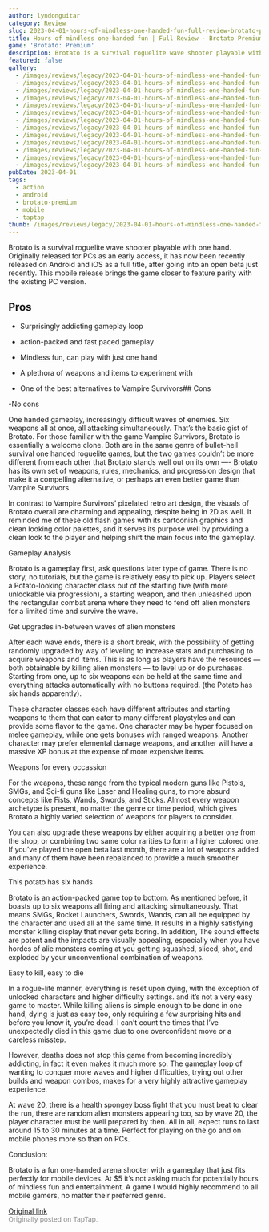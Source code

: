 ```yaml
---
author: lyndonguitar
category: Review
slug: 2023-04-01-hours-of-mindless-one-handed-fun-full-review-brotato-premium-full-release
title: Hours of mindless one-handed fun | Full Review - Brotato Premium (Full Release)
game: 'Brotato: Premium'
description: Brotato is a survival roguelite wave shooter playable with one hand. Originally released for PCs as an early access, it has now been recently released on Android and iOS as a full title, after going into an open beta just recently. This mobile release brings the game closer to feature parity with the existing PC version.
featured: false
gallery:
  - /images/reviews/legacy/2023-04-01-hours-of-mindless-one-handed-fun--full-review---brotato-premium-full-release-0.avif
  - /images/reviews/legacy/2023-04-01-hours-of-mindless-one-handed-fun--full-review---brotato-premium-full-release-1.avif
  - /images/reviews/legacy/2023-04-01-hours-of-mindless-one-handed-fun--full-review---brotato-premium-full-release-2.avif
  - /images/reviews/legacy/2023-04-01-hours-of-mindless-one-handed-fun--full-review---brotato-premium-full-release-3.avif
  - /images/reviews/legacy/2023-04-01-hours-of-mindless-one-handed-fun--full-review---brotato-premium-full-release-4.avif
  - /images/reviews/legacy/2023-04-01-hours-of-mindless-one-handed-fun--full-review---brotato-premium-full-release-5.avif
  - /images/reviews/legacy/2023-04-01-hours-of-mindless-one-handed-fun--full-review---brotato-premium-full-release-6.avif
  - /images/reviews/legacy/2023-04-01-hours-of-mindless-one-handed-fun--full-review---brotato-premium-full-release-7.avif
  - /images/reviews/legacy/2023-04-01-hours-of-mindless-one-handed-fun--full-review---brotato-premium-full-release-8.avif
  - /images/reviews/legacy/2023-04-01-hours-of-mindless-one-handed-fun--full-review---brotato-premium-full-release-9.avif
  - /images/reviews/legacy/2023-04-01-hours-of-mindless-one-handed-fun--full-review---brotato-premium-full-release-10.avif
  - /images/reviews/legacy/2023-04-01-hours-of-mindless-one-handed-fun--full-review---brotato-premium-full-release-11.avif
  - /images/reviews/legacy/2023-04-01-hours-of-mindless-one-handed-fun--full-review---brotato-premium-full-release-12.avif
pubDate: 2023-04-01
tags:
  - action
  - android
  - brotato-premium
  - mobile
  - taptap
thumb: /images/reviews/legacy/2023-04-01-hours-of-mindless-one-handed-fun--full-review---brotato-premium-full-release-0.avif
---
```


Brotato is a survival roguelite wave shooter playable with one hand. Originally released for PCs as an early access, it has now been recently released on Android and iOS as a full title, after going into an open beta just recently. This mobile release brings the game closer to feature parity with the existing PC version.




## Pros



- Surprisingly addicting gameplay loop


- action-packed and fast paced gameplay


- Mindless fun, can play with just one hand


- A plethora of weapons and items to experiment with


- One of the best alternatives to Vampire Survivors## Cons


-No cons

One handed gameplay, increasingly difficult waves of enemies. Six weapons all at once, all attacking simultaneously. That’s the basic gist of Brotato. For those familiar with the game Vampire Survivors, Brotato is essentially a welcome clone. Both are in the same genre of bullet-hell survival one handed roguelite games, but the two games couldn’t be more different from each other that Brotato stands well out on its own —- Brotato has its own set of weapons, rules, mechanics, and progression design that make it a compelling alternative, or perhaps an even better game than Vampire Survivors.

In contrast to Vampire Survivors’ pixelated retro art design, the visuals of Brotato overall are charming and appealing, despite being in 2D as well. It reminded me of these old flash games with its cartoonish graphics and clean looking color palettes, and it serves its purpose well by providing a clean look to the player and helping shift the main focus into the gameplay.

Gameplay Analysis

Brotato is a gameplay first, ask questions later type of game. There is no story, no tutorials, but the game is relatively easy to pick up. Players select a Potato-looking character class out of the starting five (with more unlockable via progression), a starting weapon, and then unleashed upon the rectangular combat arena where they need to fend off alien monsters for a limited time and survive the wave.

Get upgrades in-between waves of alien monsters

After each wave ends, there is a short break, with the possibility of getting randomly upgraded by way of leveling to increase stats and purchasing to acquire weapons and items. This is as long as players have the resources — both obtainable by killing alien monsters — to level up or do purchases. Starting from one, up to six weapons can be held at the same time and everything attacks automatically with no buttons required. (the Potato has six hands apparently).

These character classes each have different attributes and starting weapons to them that can cater to many different playstyles and can provide some flavor to the game. One character may be hyper focused on melee gameplay, while one gets bonuses with ranged weapons. Another character may prefer elemental damage weapons, and another will have a massive XP bonus at the expense of more expensive items.

Weapons for every occassion

For the weapons, these range from the typical modern guns like Pistols, SMGs, and Sci-fi guns like Laser and Healing guns, to more absurd concepts like Fists, Wands, Swords, and Sticks. Almost every weapon archetype is present, no matter the genre or time period, which gives Brotato a highly varied selection of weapons for players to consider.

You can also upgrade these weapons by either acquiring a better one from the shop, or combining two same color rarities to form a higher colored one. If you’ve played the open beta last month, there are a lot of weapons added and many of them have been rebalanced to provide a much smoother experience.

This potato has six hands

Brotato is an action-packed game top to bottom. As mentioned before, it boasts up to six weapons all firing and attacking simultaneously. That means SMGs, Rocket Launchers, Swords, Wands, can all be equipped by the character and used all at the same time. It results in a highly satisfying monster killing display that never gets boring. In addition, The sound effects are potent and the impacts are visually appealing, especially when you have hordes of alie monsters coming at you getting squashed, sliced, shot, and exploded by your unconventional combination of weapons.

Easy to kill, easy to die

In a rogue-lite manner, everything is reset upon dying, with the exception of unlocked characters and higher difficulty settings. and it’s not a very easy game to master. While killing aliens is simple enough to be done in one hand, dying is just as easy too, only requiring a few surprising hits and before you know it, you’re dead. I can’t count the times that I’ve unexpectedly died in this game due to one overconfident move or a careless misstep.

However, deaths does not stop this game from becoming incredibly addicting, in fact it even makes it much more so. The gameplay loop of wanting to conquer more waves and higher difficulties, trying out other builds and weapon combos, makes for a very highly attractive gameplay experience.

At wave 20, there is a health spongey boss fight that you must beat to clear the run, there are random alien monsters appearing too, so by wave 20, the player character must be well prepared by then. All in all, expect runs to last around 15 to 30 minutes at a time. Perfect for playing on the go and on mobile phones more so than on PCs.

Conclusion:

Brotato is a fun one-handed arena shooter with a gameplay that just fits perfectly for mobile devices. At $5 it’s not asking much for potentially hours of mindless fun and entertainment. A game I would highly recommend to all mobile gamers, no matter their preferred genre.

[Original link](https://www.taptap.io/post/4965872)<br><span style="font-size: 0.95em; color: #888;">Originally posted on TapTap.</span>